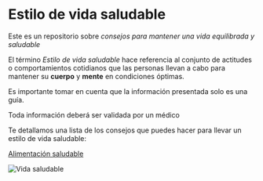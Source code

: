 # Estilo de vida saludable
Este es un repositorio sobre *consejos para mantener una vida equilibrada y saludable*

El término *Estilo de vida saludable* hace referencia al conjunto de actitudes o comportamientos cotidianos que las personas llevan a cabo para mantener su **cuerpo** y **mente** en condiciones óptimas.

Es importante tomar en cuenta que la información presentada solo es una guía.

Toda información deberá ser validada por un médico 


Te detallamos una lista de los consejos que puedes hacer para llevar un estilo de vida saludable:

 [Alimentación saludable](alimentacion.md)

![Vida saludable](/imagenes/primera_imagen.jpeg)

